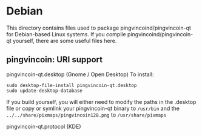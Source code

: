 
Debian
====================
This directory contains files used to package pingvincoind/pingvincoin-qt
for Debian-based Linux systems. If you compile pingvincoind/pingvincoin-qt yourself, there are some useful files here.

## pingvincoin: URI support ##


pingvincoin-qt.desktop  (Gnome / Open Desktop)
To install:

	sudo desktop-file-install pingvincoin-qt.desktop
	sudo update-desktop-database

If you build yourself, you will either need to modify the paths in
the .desktop file or copy or symlink your pingvincoin-qt binary to `/usr/bin`
and the `../../share/pixmaps/pingvincoin128.png` to `/usr/share/pixmaps`

pingvincoin-qt.protocol (KDE)


